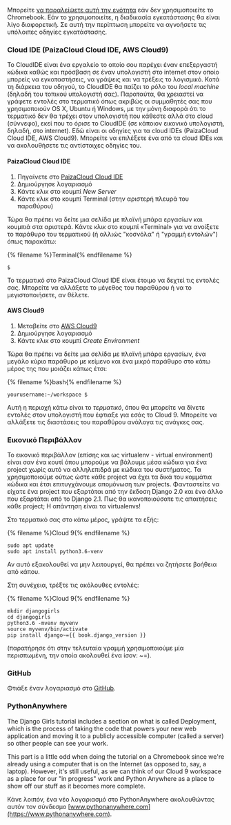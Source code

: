 Μπορείτε [ να παραλείψετε αυτή την ενότητα](http://tutorial.djangogirls.org/en/installation/#install-python) εάν δεν χρησιμοποιείτε το Chromebook. Εάν το χρησιμοποιείτε, η διαδικασία εγκατάστασης θα είναι λίγο διαφορετική. Σε αυτή την περίπτωση μπορείτε να αγνοήσετε τις υπόλοιπες οδηγίες εγκατάστασης.

### Cloud IDE (PaizaCloud Cloud IDE, AWS Cloud9)

Το CloudIDE είναι ένα εργαλείο το οποίο σου παρέχει έναν επεξεργαστή κώδικα καθώς και πρόσβαση σε έναν υπολογιστή στο internet στον οποίο μπορείς να εγκαταστήσεις, να γράψεις και να τρέξεις το λογισμικό. Κατά τη διάρκεια του οδηγού, το CloudIDE θα παίζει το ρόλο του *local machine* (δηλαδή του τοπικού υπολογιστή σας). Παραταύτα, θα χρειαστεί να γράφετε εντολές στο τερματικό όπως ακριβώς οι συμμαθητές σας που χρησιμοποιούν OS X, Ubuntu ή Windows, με την μόνη διαφορά ότι το τερματικό δεν θα τρέχει στον υπολογιστή που κάθεστε αλλά στο cloud (σύννεφο), εκεί που το όρισε το CloudIDE (σε κάποιον εικονικό υπολογιστή, δηλαδή, στο internet). Εδώ είναι οι οδηγίες για τα cloud IDEs (PaizaCloud Cloud IDE, AWS Cloud9). Μπορείτε να επιλέξετε ένα από τα cloud IDEs και να ακολουθήσετε τις αντίστοιχες οδηγίες του.

#### PaizaCloud Cloud IDE

1. Πηγαίνετε στο [PaizaCloud Cloud IDE](https://paiza.cloud/)
2. Δημιούργησε λογαριασμό
3. Κάντε κλικ στο κουμπί *New Server*
4. Κάντε κλικ στο κουμπί Terminal (στην αριστερή πλευρά του παραθύρου)

Τώρα θα πρέπει να δείτε μια σελίδα με πλαϊνή μπάρα εργασίων και κουμπιά στα αριστερά. Κάντε κλικ στο κουμπί «Terminal» για να ανοίξετε το παράθυρο του τερματικού (ή αλλιώς "κοσνόλα" ή "γραμμή εντολών") όπως παρακάτω:

{% filename %}Terminal{% endfilename %}

    $
    

Το τερματικό στο PaizaCloud Cloud IDE είναι έτοιμο να δεχτεί τις εντολές σας. Μπορείτε να αλλάξετε το μέγεθος του παραθύρου ή να το μεγιστοποιήσετε, αν θέλετε.

#### AWS Cloud9

1. Μεταβείτε στο [AWS Cloud9](https://aws.amazon.com/cloud9/)
2. Δημιούργησε λογαριασμό
3. Κάντε κλικ στο κουμπί *Create Environment*

Τώρα θα πρέπει να δείτε μια σελίδα με πλαϊνή μπάρα εργασίων, ένα μεγάλο κύριο παράθυρο με κείμενο και ένα μικρό παράθυρο στο κάτω μέρος της που μοιάζει κάπως έτσι:

{% filename %}bash{% endfilename %}

    yourusername:~/workspace $
    

Αυτή η περιοχή κάτω είναι το *τερματικό*, όπου θα μπορείτε να δίνετε εντολές στον υπολογιστή που έφτιαξε για εσάς το Cloud 9. Μπορείτε να αλλάξετε τις διαστάσεις του παραθύρου ανάλογα τις ανάγκες σας.

### Εικονικό Περιβάλλον

Το εικονικό περιβάλλον (επίσης και ως virtualenv - virtual environment) είναι σαν ένα κουτί όπου μπορούμε να βάλουμε μέσα κώδικα για ένα project χωρίς αυτό να αλληλεπιδρά με κώδικα του συστήματος. Τα χρησιμοποιούμε ούτως ώστε κάθε project να έχει τα δικά του κομμάτια κώδικα και έτσι επιτυγχάνουμε απομόνωση των projects. Φανταστείτε να είχατε ένα project που εξαρτάται από την έκδοση Django 2.0 και ένα άλλο που εξαρτάται από το Django 2.1. Πως θα ικανοποιούσατε τις απαιτήσεις κάθε project; Η απάντηση είναι τα virtualenvs!

Στο τερματικό σας στο κάτω μέρος, γράψτε τα εξής:

{% filename %}Cloud 9{% endfilename %}

    sudo apt update
    sudo apt install python3.6-venv
    

Αν αυτό εξακολουθεί να μην λειτουργεί, θα πρέπει να ζητήσετε βοήθεια από κάπου.

Στη συνέχεια, τρέξτε τις ακόλουθες εντολές:

{% filename %}Cloud 9{% endfilename %}

    mkdir djangogirls
    cd djangogirls
    python3.6 -mvenv myvenv
    source myvenv/bin/activate
    pip install django~={{ book.django_version }}
    

(παρατήρησε ότι στην τελευταία γραμμή χρησιμοποιούμε μία περισπωμένη, την οποία ακολουθεί ένα ίσον: ~=).

### GitHub

Φτιάξε έναν λογαριασμό στο [GitHub](https://github.com).

### PythonAnywhere

The Django Girls tutorial includes a section on what is called Deployment, which is the process of taking the code that powers your new web application and moving it to a publicly accessible computer (called a server) so other people can see your work.

This part is a little odd when doing the tutorial on a Chromebook since we're already using a computer that is on the Internet (as opposed to, say, a laptop). However, it's still useful, as we can think of our Cloud 9 workspace as a place for our "in progress" work and Python Anywhere as a place to show off our stuff as it becomes more complete.

Κάνε λοιπόν, ένα νέο λογαριασμό στο PythonAnywhere ακολουθώντας αυτόν τον σύνδεσμο [www.pythonanywhere.com](https://www.pythonanywhere.com).